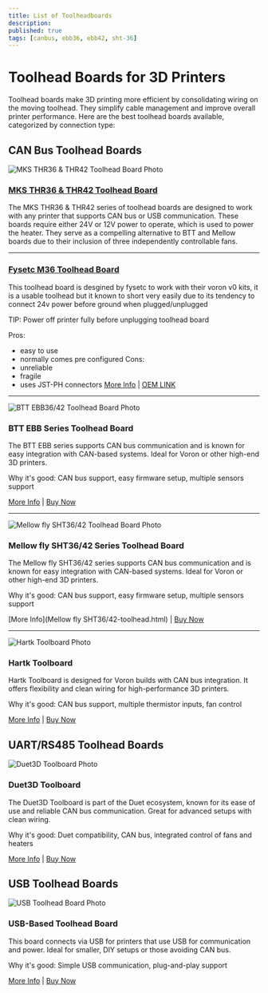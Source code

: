 ```yaml
---
title: List of Toolheadboards
description: 
published: true
tags: [canbus, ebb36, ebb42, sht-36]
---
```


# Toolhead Boards for 3D Printers

Toolhead boards make 3D printing more efficient by consolidating wiring on the moving toolhead. They simplify cable management and improve overall printer performance. Here are the best toolhead boards available, categorized by connection type:

## CAN Bus Toolhead Boards


![MKS THR36 & THR42 Toolhead Board Photo]()

### [MKS THR36 & THR42 Toolhead Board](./toolhead-board/MKS-THR.md)

The MKS THR36 & THR42 series of toolhead boards are designed to work with any printer that supports CAN bus or USB communication. These boards require either 24V or 12V power to operate, which is used to power the heater. They serve as a compelling alternative to BTT and Mellow boards due to their inclusion of three independently controllable fans.

---

<!-- Google AdSense Code -->
<script async src="https://pagead2.googlesyndication.com/pagead/js/adsbygoogle.js?client=ca-pub-8999624978372317"
     crossorigin="anonymous"></script>
<ins class="adsbygoogle"
     style="display:block; text-align:center;"
     data-ad-layout="in-article"
     data-ad-format="fluid"
     data-ad-client="ca-pub-8999624978372317"
     data-ad-slot="1140087271"></ins>
<script>
     (adsbygoogle = window.adsbygoogle || []).push({});
</script>

### [Fysetc M36 Toolhead Board](https://voron3d.wiki/en/configuration/toolhead-board/fysetc-M36)

This toolhead board is desgined by fysetc to work with their voron v0 kits, it is a usable toolhead but it known to short very easily due to its tendency to connect 24v power before ground when plugged/unplugged

TIP: Power off printer fully before unplugging toolhead board

Pros:
   - easy to use
   - normally comes pre configured 
Cons:
   -  unreliable
   - fragile
   - uses JST-PH connectors
[More Info](./toolhead-board//fysetc-M36) | [OEM LINK](https://www.fysetc.com)

---

<!-- Google AdSense Code -->
<script async src="https://pagead2.googlesyndication.com/pagead/js/adsbygoogle.js?client=ca-pub-8999624978372317"
     crossorigin="anonymous"></script>
<ins class="adsbygoogle"
     style="display:block; text-align:center;"
     data-ad-layout="in-article"
     data-ad-format="fluid"
     data-ad-client="ca-pub-8999624978372317"
     data-ad-slot="1140087271"></ins>
<script>
     (adsbygoogle = window.adsbygoogle || []).push({});
</script>

![BTT EBB36/42 Toolhead Board Photo](path/to/btt-ebb-photo.jpg)

### BTT EBB Series Toolhead Board

The BTT EBB series supports CAN bus communication and is known for easy integration with CAN-based systems. Ideal for Voron or other high-end 3D printers.

Why it's good: CAN bus support, easy firmware setup, multiple sensors support

[More Info](btt-ebb-toolhead.html) | [Buy Now](https://www.bigtree-tech.com)

---

![Mellow fly SHT36/42 Toolhead Board Photo](path/to/Mellow-fly-SHT-photo.jpg)

### Mellow fly SHT36/42 Series Toolhead Board

The Mellow fly SHT36/42 series supports CAN bus communication and is known for easy integration with CAN-based systems. Ideal for Voron or other high-end 3D printers.

Why it's good: CAN bus support, easy firmware setup, multiple sensors support

[More Info](Mellow fly SHT36/42-toolhead.html) | [Buy Now](https://mellow-3d.github.io/)

---

<!-- Google AdSense Code -->
<script async src="https://pagead2.googlesyndication.com/pagead/js/adsbygoogle.js?client=ca-pub-8999624978372317"
     crossorigin="anonymous"></script>
<ins class="adsbygoogle"
     style="display:block; text-align:center;"
     data-ad-layout="in-article"
     data-ad-format="fluid"
     data-ad-client="ca-pub-8999624978372317"
     data-ad-slot="1140087271"></ins>
<script>
     (adsbygoogle = window.adsbygoogle || []).push({});
</script>

![Hartk Toolboard Photo](path/to/hartk-toolboard-photo.jpg)

### Hartk Toolboard

Hartk Toolboard is designed for Voron builds with CAN bus integration. It offers flexibility and clean wiring for high-performance 3D printers.

Why it's good: CAN bus support, multiple thermistor inputs, fan control

[More Info](hartk-toolboard.html) | [Buy Now](https://github.com/hartk1213/)

## UART/RS485 Toolhead Boards

![Duet3D Toolboard Photo](path/to/duet3d-toolboard-photo.jpg)

### Duet3D Toolboard

The Duet3D Toolboard is part of the Duet ecosystem, known for its ease of use and reliable CAN bus communication. Great for advanced setups with clean wiring.

Why it's good: Duet compatibility, CAN bus, integrated control of fans and heaters

[More Info](duet3d-toolboard.html) | [Buy Now](https://www.duet3d.com)

## USB Toolhead Boards

![USB Toolhead Board Photo](path/to/usb-board-photo.jpg)

### USB-Based Toolhead Board

This board connects via USB for printers that use USB for communication and power. Ideal for smaller, DIY setups or those avoiding CAN bus.

Why it's good: Simple USB communication, plug-and-play support

[More Info](usb-toolhead-board.html) | [Buy Now](https://www.example.com)

<!-- Google AdSense Code -->
<script async src="https://pagead2.googlesyndication.com/pagead/js/adsbygoogle.js?client=ca-pub-8999624978372317"
     crossorigin="anonymous"></script>
<ins class="adsbygoogle"
     style="display:block; text-align:center;"
     data-ad-layout="in-article"
     data-ad-format="fluid"
     data-ad-client="ca-pub-8999624978372317"
     data-ad-slot="1140087271"></ins>
<script>
     (adsbygoogle = window.adsbygoogle || []).push({});
</script>
